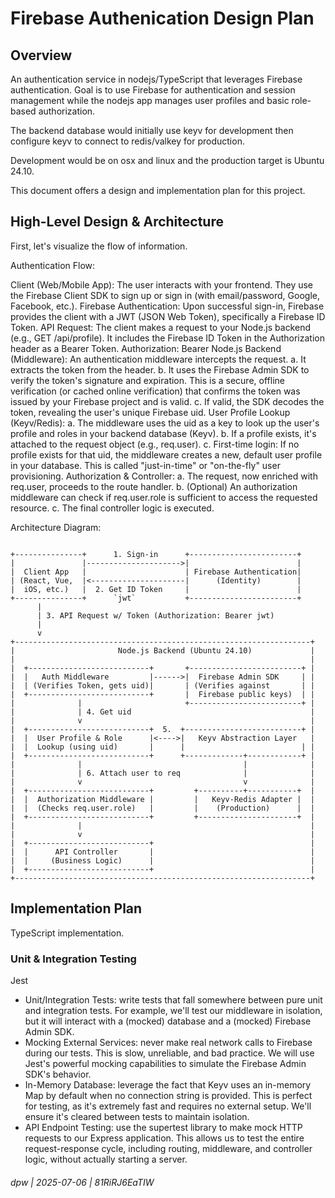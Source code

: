 # Firebase Authenication Design Plan

## Overview

An authentication service in nodejs/TypeScript that leverages Firebase authentication.  Goal is to use Firebase for authentication and session management while the nodejs app manages user profiles and basic role-based authorization.   

The backend database would initially use keyv for development then configure keyv to connect to redis/valkey for production.  

Development would be on osx and linux and the production target is Ubuntu 24.10.  

This document offers a design and implementation plan for this project.

## High-Level Design & Architecture

First, let's visualize the flow of information.

Authentication Flow:

Client (Web/Mobile App): The user interacts with your frontend. They use the Firebase Client SDK to sign up or sign in (with email/password, Google, Facebook, etc.).
Firebase Authentication: Upon successful sign-in, Firebase provides the client with a JWT (JSON Web Token), specifically a Firebase ID Token.
API Request: The client makes a request to your Node.js backend (e.g., GET /api/profile). It includes the Firebase ID Token in the Authorization header as a Bearer Token.
Authorization: Bearer <firebase-id-token>
Node.js Backend (Middleware): An authentication middleware intercepts the request.
a. It extracts the token from the header.
b. It uses the Firebase Admin SDK to verify the token's signature and expiration. This is a secure, offline verification (or cached online verification) that confirms the token was issued by your Firebase project and is valid.
c. If valid, the SDK decodes the token, revealing the user's unique Firebase uid.
User Profile Lookup (Keyv/Redis):
a. The middleware uses the uid as a key to look up the user's profile and roles in your backend database (Keyv).
b. If a profile exists, it's attached to the request object (e.g., req.user).
c. First-time login: If no profile exists for that uid, the middleware creates a new, default user profile in your database. This is called "just-in-time" or "on-the-fly" user provisioning.
Authorization & Controller:
a. The request, now enriched with req.user, proceeds to the route handler.
b. (Optional) An authorization middleware can check if req.user.role is sufficient to access the requested resource.
c. The final controller logic is executed.

Architecture Diagram:

```

+---------------+      1. Sign-in      +------------------------+
|               |--------------------->|                        |
|  Client App   |                      | Firebase Authentication|
| (React, Vue,  |<---------------------|      (Identity)        |
|  iOS, etc.)   |  2. Get ID Token     |                        |
+---------------+      `jwt`           +------------------------+
      |
      | 3. API Request w/ Token (Authorization: Bearer jwt)
      |
      v
+------------------------------------------------------------------+
|                       Node.js Backend (Ubuntu 24.10)             |
|                                                                  |
|  +---------------------------+       +-------------------------+ |
|  |   Auth Middleware         |------>|  Firebase Admin SDK     | |
|  | (Verifies Token, gets uid)|       | (Verifies against       | |
|  +---------------------------+       |  Firebase public keys)  | |
|              |                       +-------------------------+ |
|              | 4. Get uid                                        |
|              v                                                   |
|  +---------------------------+  5.  +--------------------------+ |
|  |  User Profile & Role      |<---->|   Keyv Abstraction Layer   | 
|  |  Lookup (using uid)       |      |                          | |
|  +---------------------------+      +-------------+------------+ |
|              |                                    |              |
|              | 6. Attach user to req              |              |
|              v                                    v              |
|  +---------------------------+         +----------+-----------+  |
|  |  Authorization Middleware |         |   Keyv-Redis Adapter |  |
|  |  (Checks req.user.role)   |         |    (Production)      |  |
|  +---------------------------+         +----------------------+  |
|              |                                                   |
|              v                                                   |
|  +---------------------------+                                   |
|  |      API Controller       |                                   |
|  |     (Business Logic)      |                                   |
|  +---------------------------+                                   |
+------------------------------------------------------------------+
```

## Implementation Plan

TypeScript implementation.

### Unit & Integration Testing

Jest

* Unit/Integration Tests: write tests that fall somewhere between pure unit and integration tests. For example, we'll test our middleware in isolation, but it will interact with a (mocked) database and a (mocked) Firebase Admin SDK.
* Mocking External Services: never make real network calls to Firebase during our tests. This is slow, unreliable, and bad practice. We will use Jest's powerful mocking capabilities to simulate the Firebase Admin SDK's behavior.
* In-Memory Database: leverage the fact that Keyv uses an in-memory Map by default when no connection string is provided. This is perfect for testing, as it's extremely fast and requires no external setup. We'll ensure it's cleared between tests to maintain isolation.
* API Endpoint Testing: use the supertest library to make mock HTTP requests to our Express application. This allows us to test the entire request-response cycle, including routing, middleware, and controller logic, without actually starting a server.

###### dpw | 2025-07-06 | 81RiRJ6EaTIW

